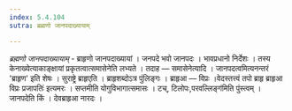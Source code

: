 ```yaml
---
index: 5.4.104
sutra: ब्रह्मणो जानपदाख्यायाम्

---
```

_ब्रह्मणो जानपदाख्यायाम्_ - ब्राहृणो जानपदाख्यायां । जनपदे भवो जानपदः । भावप्रधानो निर्देशः । तस्य केनाख्येत्याकाङ्क्षायां प्रकृतत्वात्समासेनेति लभ्यते । तदाह — समासेनेत्यादि । जानपदत्वमित्यनन्तरं 'ब्राहृण' इति शेषः । सुराष्ट्रे ब्राहृएति । ब्राहृशब्दोऽत्र पुंलिङ्गः । ब्राहृआ — विप्रः ।वेदस्तत्त्वं तपो ब्राहृ ब्राहृआ विप्रः प्रजापतिः॑ इत्यमरः । सप्तमीति योगुविभागात्समासः । टच्, टिलोपः,परवल्लिङ्ग॑मिति पुंस्त्वम् । जानपदेति किं  । देवब्राहृआ नारदः ।